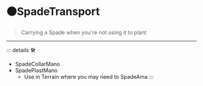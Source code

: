 # 🟠<motor>SpadeTransport</motor>

> Carrying a Spade when you're not using it to plant

---

<!-- =================================================== -->
<!-- =================================================== -->
<!-- =================================================== -->
<!-- =================================================== -->
<!-- =================================================== -->
::: details 🛠

- SpadeCollarMano
- SpadePlastMano
    - Use in Terrain where you may need to SpadeAma
:::
